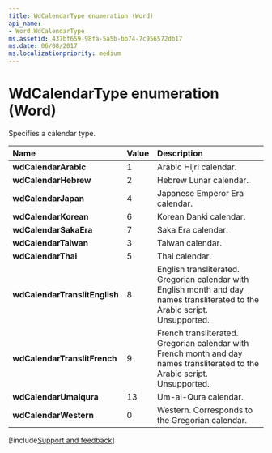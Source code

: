 ```yaml
---
title: WdCalendarType enumeration (Word)
api_name:
- Word.WdCalendarType
ms.assetid: 437bf659-98fa-5a5b-bb74-7c956572db17
ms.date: 06/08/2017
ms.localizationpriority: medium
---
```



# WdCalendarType enumeration (Word)

Specifies a calendar type.


|Name|Value|Description|
|:-----|:-----|:-----|
| **wdCalendarArabic**|1|Arabic Hijri calendar.|
| **wdCalendarHebrew**|2|Hebrew Lunar calendar.|
| **wdCalendarJapan**|4|Japanese Emperor Era calendar.|
| **wdCalendarKorean**|6|Korean Danki calendar.|
| **wdCalendarSakaEra**|7|Saka Era calendar.|
| **wdCalendarTaiwan**|3|Taiwan calendar.|
| **wdCalendarThai**|5|Thai calendar.|
| **wdCalendarTranslitEnglish**|8|English transliterated. Gregorian calendar with English month and day names transliterated to the Arabic script. Unsupported.|
| **wdCalendarTranslitFrench**|9|French transliterated. Gregorian calendar with French month and day names transliterated to the Arabic script. Unsupported.|
| **wdCalendarUmalqura**|13|Um-al-Qura calendar.|
| **wdCalendarWestern**|0|Western. Corresponds to the Gregorian calendar.|

[!include[Support and feedback](~/includes/feedback-boilerplate.md)]
